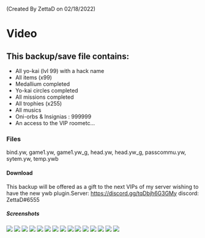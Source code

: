 (Created By ZettaD on 02/18/2022)

# Video
[](https://youtu.be/j4nzBmYYehk)

## This backup/save file contains:
- All yo-kai (lvl 99) with a hack name
- All items (x99)
- Medallium completed
- Yo-kai circles completed
- All missions completed
- All trophies (x255)
- All musics
- Oni-orbs & Insignias : 999999
- An access to the VIP roometc...

### Files
bind.yw, game1.yw, game1.yw_g, head.yw, head.yw_g, passcommu.yw, sytem.yw, temp.ywb

#### Download
This backup will be offered as a gift to the next VIPs of my server wishing to have the new ywb plugin.Server: https://discord.gg/tqDbjh6G3GMy discord: ZettaD#6555

##### Screenshots
![](https://preview.redd.it/u5738pm1cri81.png?width=400&format=png&auto=webp&s=b858cb4c75418f87d6467fcc6ec2f47a21660094)
![](https://preview.redd.it/vonjbv92cri81.png?width=320&format=png&auto=webp&s=31f4b039fa02db86082b302d5cb9412b51f59193)
![](https://preview.redd.it/e52uq3i4cri81.png?width=320&format=png&auto=webp&s=5db89b4aa4bf795c01576123ddd5b1561fb8f047)
![](https://preview.redd.it/sei58eh6cri81.png?width=320&format=png&auto=webp&s=c8d06ef72dc5166793eb8e6f52d31cb727ab7433)
![](https://preview.redd.it/t7hooib7cri81.png?width=320&format=png&auto=webp&s=8c7c9d28fbae3663673aa17873658d7bfd537666)
![](https://preview.redd.it/d9vigrvacri81.png?width=320&format=png&auto=webp&s=11e5e3767a6129dfb8f5ea5bc9751c83bf64ae5b)
![](https://preview.redd.it/p7kio9pccri81.png?width=320&format=png&auto=webp&s=427eb38d307ba24bc3448fdbc6c86508450b2dee)
![](https://preview.redd.it/njak3gsdcri81.png?width=320&format=png&auto=webp&s=2f5746e6003b91a8354d41d45a124cdf79bf5d1e)
![](https://preview.redd.it/179r4k9fcri81.png?width=320&format=png&auto=webp&s=0d775678a4d953802a055ca483dca2488bf1d311)
![](https://preview.redd.it/4n8gj0yfcri81.png?width=320&format=png&auto=webp&s=0c2bae4d5b5c67669d0feb7de48d2bf63fe31824)
![](https://preview.redd.it/j6w8g38hcri81.png?width=400&format=png&auto=webp&s=24b7897edeb300f7461aec7954342b46faeca66c)
![](https://preview.redd.it/2khzl00jcri81.png?width=400&format=png&auto=webp&s=99e9fd4a0c9d8193f3b9c922ed5b4c75d635e897)
![](https://preview.redd.it/js4669tjcri81.png?width=400&format=png&auto=webp&s=89b8ae16b1c04b2a16b2ffc15e8c104fe48c0795)
![](https://preview.redd.it/fxj7n2jkcri81.png?width=400&format=png&auto=webp&s=b073af25ca8b0e4f09e7f7d1304ffc00d644e462)
![](https://preview.redd.it/o52b628lcri81.png?width=400&format=png&auto=webp&s=856770b3ec57ab38b30a21ee1b6c97a1419c143f)
